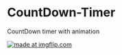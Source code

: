 # CountDown-Timer
CountDown timer with animation
<div>
<a href=""><img src="https://media.giphy.com/media/mc8pBwaGzXVqU/giphy.gif" title="made at imgflip.com"/></a></div>
